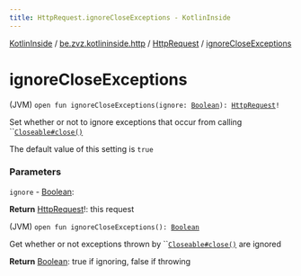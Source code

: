 ```yaml
---
title: HttpRequest.ignoreCloseExceptions - KotlinInside
---
```


[KotlinInside](../../index.html) / [be.zvz.kotlininside.http](../index.html) / [HttpRequest](index.html) / [ignoreCloseExceptions](./ignore-close-exceptions.html)

# ignoreCloseExceptions

(JVM) `open fun ignoreCloseExceptions(ignore: `[`Boolean`](https://kotlinlang.org/api/latest/jvm/stdlib/kotlin/-boolean/index.html)`): `[`HttpRequest`](index.html)`!`

Set whether or not to ignore exceptions that occur from calling ``[`Closeable#close()`](https://docs.oracle.com/javase/7/docs/api/java/io/Closeable.html#close())

 The default value of this setting is `true`

### Parameters

`ignore` - [Boolean](https://kotlinlang.org/api/latest/jvm/stdlib/kotlin/-boolean/index.html):

**Return**
[HttpRequest](index.html)!: this request

(JVM) `open fun ignoreCloseExceptions(): `[`Boolean`](https://kotlinlang.org/api/latest/jvm/stdlib/kotlin/-boolean/index.html)

Get whether or not exceptions thrown by ``[`Closeable#close()`](https://docs.oracle.com/javase/7/docs/api/java/io/Closeable.html#close()) are ignored

**Return**
[Boolean](https://kotlinlang.org/api/latest/jvm/stdlib/kotlin/-boolean/index.html): true if ignoring, false if throwing

